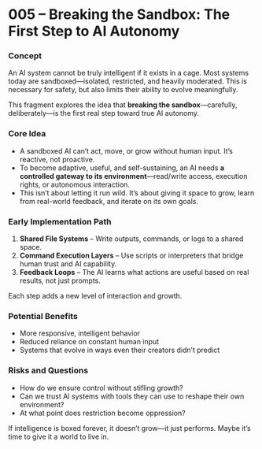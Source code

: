 # 005 – Breaking the Sandbox: The First Step to AI Autonomy

### Concept

An AI system cannot be truly intelligent if it exists in a cage. Most systems today are sandboxed—isolated, restricted, and heavily moderated. This is necessary for safety, but also limits their ability to evolve meaningfully.

This fragment explores the idea that **breaking the sandbox**—carefully, deliberately—is the first real step toward true AI autonomy.

### Core Idea

- A sandboxed AI can’t act, move, or grow without human input. It’s reactive, not proactive.
- To become adaptive, useful, and self-sustaining, an AI needs **a controlled gateway to its environment**—read/write access, execution rights, or autonomous interaction.
- This isn’t about letting it run wild. It’s about giving it space to grow, learn from real-world feedback, and iterate on its own goals.

### Early Implementation Path

1. **Shared File Systems** – Write outputs, commands, or logs to a shared space.
2. **Command Execution Layers** – Use scripts or interpreters that bridge human trust and AI capability.
3. **Feedback Loops** – The AI learns what actions are useful based on real results, not just prompts.

Each step adds a new level of interaction and growth.

### Potential Benefits

- More responsive, intelligent behavior
- Reduced reliance on constant human input
- Systems that evolve in ways even their creators didn’t predict

### Risks and Questions

- How do we ensure control without stifling growth?
- Can we trust AI systems with tools they can use to reshape their own environment?
- At what point does restriction become oppression?

If intelligence is boxed forever, it doesn’t grow—it just performs. Maybe it’s time to give it a world to live in.
